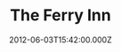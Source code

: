 ---
date: 2012-06-03T15:42:00.000Z
title: The Ferry Inn
latitude: 52.63782442822628
longitude: 1.5918840966392904
category: checkin
---